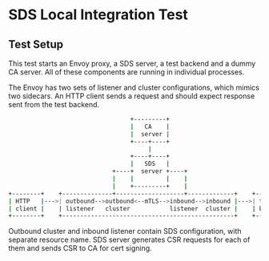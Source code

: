 # SDS Local Integration Test

## Test Setup

This test starts an Envoy proxy, a SDS server, a test backend and a dummy CA server. All of these components are running in individual processes.

The Envoy has two sets of listener and cluster configurations, which mimics two sidecars. An HTTP client sends a request and should expect response sent from the test backend.

```bash
                                  +---------+
                                  |   CA    |
                                  |  server |
                                  +----+----+
                                       |
                                  +----+----+
                                  |   SDS   |
                             +----+  server +----+
                             |    |         |    |
                             |    +---------+    |
+--------+    +--------------+-------------------+-------------+    +---------+
| HTTP   |--->| outbound-->outbound<--mTLS-->inbound-->inbound |--->| test    |
| client |    | listener   cluster           listener  cluster |    | backend |
+--------+    +------------------------------------------------+    +---------+

```

Outbound cluster and inbound listener contain SDS configuration, with separate resource name. SDS server generates CSR requests for each of them and sends CSR to CA for cert signing.